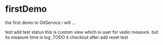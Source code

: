 # firstDemo
the first demo to GitService
i will ...

test add
test status
this is custom view which is user for vedio measure. but its measure time is log ,TODO it
checkout after add
reset test
